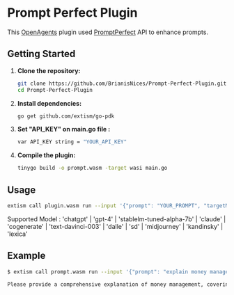 # Prompt Perfect Plugin

This [OpenAgents](https://openagents.com/) plugin used [PromptPerfect](https://promptperfect.jina.ai/) API to enhance prompts.

## Getting Started

1. **Clone the repository:**

    ```bash
    git clone https://github.com/BrianisNices/Prompt-Perfect-Plugin.git
    cd Prompt-Perfect-Plugin
    ```

2. **Install dependencies:**

    ```bash
    go get github.com/extism/go-pdk
    ```
3. **Set "API_KEY" on main.go file :**

    ```bash
    var API_KEY string = "YOUR_API_KEY"
    ```
3. **Compile the plugin:**

    ```bash
    tinygo build -o prompt.wasm -target wasi main.go
    ```

## Usage

```bash
extism call plugin.wasm run --input '{"prompt": "YOUR_PROMPT", "targetModel": "YOUR_MODEL"}' --wasi
```
Supported Model : 'chatgpt' | 'gpt-4' | 'stablelm-tuned-alpha-7b' | 'claude' | 'cogenerate' | 'text-davinci-003' | 'dalle' | 'sd' | 'midjourney' | 'kandinsky' | 'lexica'

## Example
```bash
$ extism call prompt.wasm run --input '{"prompt": "explain money management", "targetModel": "chatgpt"}' --wasi --allow-host 'api.promptperfect.jina.ai'

Please provide a comprehensive explanation of money management, covering topics such as budgeting, saving, investing, and debt management. Your response should aim to educate and inform the reader about the principles and strategies involved in effectively managing personal finances. Please ensure that your explanation is clear, concise, and accessible to individuals with varying levels of financial knowledge, and feel free to include practical examples or tips to illustrate your points.
```
